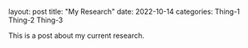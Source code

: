 layout: post
title: "My Research"
date: 2022-10-14
categories: Thing-1 Thing-2 Thing-3


This is a post about my current research.
